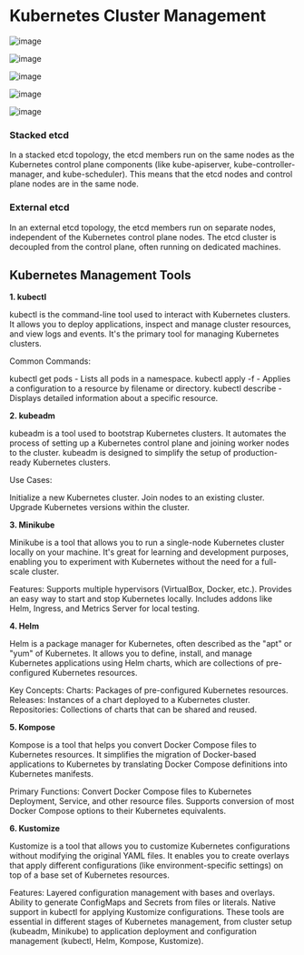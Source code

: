 # Kubernetes Cluster Management

![image](https://github.com/user-attachments/assets/9073204d-4e9b-4458-a915-8fb089c8b11e)


![image](https://github.com/user-attachments/assets/0fdf4cf2-1c76-4bcd-bb21-5814962f5858)


![image](https://github.com/user-attachments/assets/f167551f-ffaf-44ab-99c5-46c8fe4b82cf)


![image](https://github.com/user-attachments/assets/eca6a372-326f-4a37-9116-0471f0ac63e5)


![image](https://github.com/user-attachments/assets/1680e2e7-ac90-463c-b0dc-cf4e84e115c0)


### Stacked etcd

In a stacked etcd topology, the etcd members run on the same nodes as the Kubernetes control plane components (like kube-apiserver, kube-controller-manager, and kube-scheduler). This means that the etcd nodes and control plane nodes are in the same node.

### External etcd

In an external etcd topology, the etcd members run on separate nodes, independent of the Kubernetes control plane nodes. The etcd cluster is decoupled from the control plane, often running on dedicated machines.

## Kubernetes Management Tools

**1. kubectl**

kubectl is the command-line tool used to interact with Kubernetes clusters. It allows you to deploy applications, inspect and manage cluster resources, and view logs and events. It's the primary tool for managing Kubernetes clusters.

Common Commands:

kubectl get pods - Lists all pods in a namespace.
kubectl apply -f <file> - Applies a configuration to a resource by filename or directory.
kubectl describe <resource> - Displays detailed information about a specific resource.

**2. kubeadm**

kubeadm is a tool used to bootstrap Kubernetes clusters. It automates the process of setting up a Kubernetes control plane and joining worker nodes to the cluster. kubeadm is designed to simplify the setup of production-ready Kubernetes clusters.

Use Cases:

Initialize a new Kubernetes cluster.
Join nodes to an existing cluster.
Upgrade Kubernetes versions within the cluster.

**3. Minikube**

Minikube is a tool that allows you to run a single-node Kubernetes cluster locally on your machine. It's great for learning and development purposes, enabling you to experiment with Kubernetes without the need for a full-scale cluster.

Features:
Supports multiple hypervisors (VirtualBox, Docker, etc.).
Provides an easy way to start and stop Kubernetes locally.
Includes addons like Helm, Ingress, and Metrics Server for local testing.

**4. Helm**

Helm is a package manager for Kubernetes, often described as the "apt" or "yum" of Kubernetes. It allows you to define, install, and manage Kubernetes applications using Helm charts, which are collections of pre-configured Kubernetes resources.

Key Concepts:
Charts: Packages of pre-configured Kubernetes resources.
Releases: Instances of a chart deployed to a Kubernetes cluster.
Repositories: Collections of charts that can be shared and reused.

**5. Kompose**

Kompose is a tool that helps you convert Docker Compose files to Kubernetes resources. It simplifies the migration of Docker-based applications to Kubernetes by translating Docker Compose definitions into Kubernetes manifests.

Primary Functions:
Convert Docker Compose files to Kubernetes Deployment, Service, and other resource files.
Supports conversion of most Docker Compose options to their Kubernetes equivalents.

**6. Kustomize**

Kustomize is a tool that allows you to customize Kubernetes configurations without modifying the original YAML files. It enables you to create overlays that apply different configurations (like environment-specific settings) on top of a base set of Kubernetes resources.

Features:
Layered configuration management with bases and overlays.
Ability to generate ConfigMaps and Secrets from files or literals.
Native support in kubectl for applying Kustomize configurations.
These tools are essential in different stages of Kubernetes management, from cluster setup (kubeadm, Minikube) to application deployment and configuration management (kubectl, Helm, Kompose, Kustomize).


